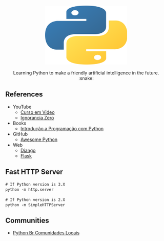 <p align="center">
  <a href="https://www.python.org/">
    <img src="python.png" alt="" width=256 height=184>
  </a>

  <p align="center">
    Learning Python to make a friendly artificial intelligence in the future. :snake:
    <br>
  </p>

## References 
   - YouTube
      - [Curso em Video](https://www.youtube.com/user/cursosemvideo/featured)
      - [Ignorancia Zero](https://www.youtube.com/watch?v=lJjR906426o&list=PLfCKf0-awunOu2WyLe2pSD2fXUo795xRe)
   - Books
      - [Introdução a Programação com Python](https://python.nilo.pro.br/)
   - GitHub
	  - [Awesome Python](https://github.com/vinta/awesome-python)
   - Web
      - [Django](https://www.djangoproject.com/)
      - [Flask](http://flask.pocoo.org/)

## Fast HTTP Server

    # If Python version is 3.X
    python -m http.server
    
    # If Python version is 2.X
    python -m SimpleHTTPServer

## Communities
- [Python Br Comunidades Locais](https://python.org.br/comunidades-locais/)

